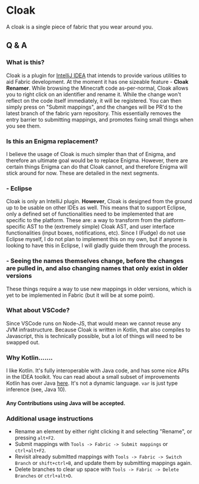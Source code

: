 # Cloak

A cloak is a single piece of fabric that you wear around you. 

## Q & A

### What is this?

Cloak is a plugin for [IntelliJ IDEA](https://www.jetbrains.com/idea/) that intends to provide various utilities to aid Fabric development. At the moment it has one sizeable feature - **Cloak Renamer**. While browsing the Minecraft code as-per-normal, Cloak allows you to right click on an identifier and rename it. While the change won't reflect on the code itself immediately, it will be registered. You can then simply press on "Submit mappings", and the changes will be PR'd to the latest branch of the fabric yarn repository. This essentially removes the entry barrier to submitting mappings, and promotes fixing small things when you see them. 

 ### Is this an Enigma replacement? 

I believe the usage of Cloak is much simpler than that of Enigma, and therefore an ultimate goal would be to replace Enigma. However, there are certain things Enigma can do that Cloak cannot, and therefore Enigma will stick around for now. These are detailed in the next segments. 

### - Eclipse

Cloak is only an IntelliJ plugin. **However**, Cloak is designed from the ground up to be usable on other IDEs as well. This means that to support Eclipse, only a defined set of functionalities need to be implemented that are specific to the platform. These are: a way to transform from the platform-specific AST to the (extremely simple) Cloak AST, and user interface functionalities (input boxes, notifications, etc). Since I (Fudge) do not use Eclipse myself, I do not plan to implement this on my own, but if anyone is looking to have this in Eclipse, I will gladly guide them through the process. 

### - Seeing the names themselves change, before the changes are pulled in, and also changing names that only exist in older versions

These things require a way to use new mappings in older versions, which is yet to be implemented in Fabric (but it will be at some point).

### What about VSCode? 

Since VSCode runs on Node-JS, that would mean we cannot reuse any JVM infrastructure. Because Cloak is written in Kotlin, that also compiles to Javascript, this is technically possible, but a lot of things will need to be swapped out. 

### Why Kotlin.......

I like Kotlin. It's fully interoperable with Java code, and has some nice APIs in the IDEA toolkit. You can read about a small subset of improvements Kotlin has over Java [here](https://kotlinlang.org/docs/reference/comparison-to-java.html).
It's not a dynamic language. `var` is just type inference (see, Java 10).

#### Any Contributions using Java will be accepted. 

  
  
  

### Additional usage instructions

- Rename an element by either right clicking it and selecting "Rename", or pressing `alt+F2`. 
- Submit mappings with `Tools -> Fabric -> Submit mappings` or `ctrl+alt+F2`.
- Revisit already submitted mappings with `Tools -> Fabric -> Switch Branch` or `shift+ctrl+B`, and update them by submitting mappings again.
- Delete branches to clear up space with `Tools -> Fabric -> Delete Branches` or `ctrl+alt+D`. 

